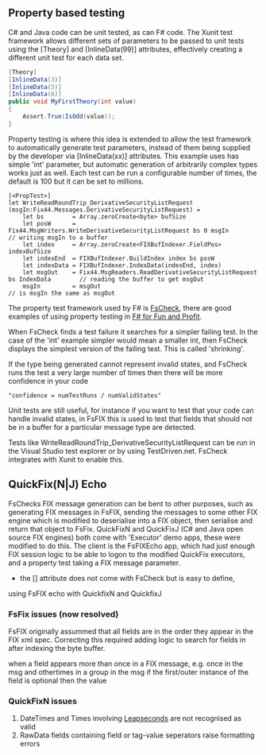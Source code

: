 
## Property based testing


C# and Java code can be unit tested, as can F# code. The Xunit test framework allows different sets of parameters to be passed to unit tests using the [Theory] and [InlineData(99)] attributes, effectively creating a different unit test for each data set.

```C#
[Theory]
[InlineData(3)]
[InlineData(5)]
[InlineData(6)]
public void MyFirstTheory(int value)
{
    Assert.True(IsOdd(value));
}
```


Property testing is where this idea is extended to allow the test framework to automatically generate test parameters, instead of them being supplied by the developer via [InlineData(xx)] attributes. This example uses has simple 'int' parameter, but automatic generation of arbitrarily complex types works just as well. Each test can be run a configurable number of times, the default is 100 but it can be set to millions.

```F#
[<PropTest>]
let WriteReadRoundTrip_DerivativeSecurityListRequest (msgIn:Fix44.Messages.DerivativeSecurityListRequest) = 
    let bs        = Array.zeroCreate<byte> bufSize
    let posW      = Fix44.MsgWriters.WriteDerivativeSecurityListRequest bs 0 msgIn          // writing msgIn to a buffer
    let index     = Array.zeroCreate<FIXBufIndexer.FieldPos> indexBufSize
    let indexEnd  = FIXBufIndexer.BuildIndex index bs posW
    let indexData = FIXBufIndexer.IndexData(indexEnd, index)
    let msgOut    = Fix44.MsgReaders.ReadDerivativeSecurityListRequest bs IndexData        // reading the buffer to get msgOut
    msgIn         = msgOut                                                                 // is msgIn the same as msgOut
```

The property test framework used by F# is [FsCheck](https://fscheck.github.io/FsCheck), there are good examples of using property testing in [F# for Fun and Profit](http://fsharpforfunandprofit.com/posts/property-based-testing).

When FsCheck finds a test failure it searches for a simpler failing test. In the case of the 'int' example simpler would mean a smaller int, then FsCheck displays the simplest version of the failing test. This is called 'shrinking'.

If the type being generated cannot represent invalid states, and FsCheck runs the test a very large number of times then there will be more confidence in your code 
    
    "confidence = numTestRuns / numValidStates"

Unit tests are still useful, for instance if you want to test that your code can handle invalid states, in FsFIX this is used to test that fields that should not be in a buffer for a particular message type are detected.

Tests like WriteReadRoundTrip_DerivativeSecurityListRequest can be run in the Visual Studio test explorer or by using TestDriven.net. FsCheck integrates with Xunit to enable this. 

## QuickFix(N|J) Echo

FsChecks FIX message generation can be bent to other purposes, such as generating FIX messages in FsFIX, sending the messages to some other FIX engine which is modified to deserialise into a FIX object, then serialise and return that object to FsFix. QuickFixN and QuickFixJ (C# and Java open source FIX engines) both come with 'Executor' demo apps, these were modified to do this. The client is the FsFIXEcho app, which had just enough FIX session logic to be able to logon to the modified QuickFix executors, and a property test taking a FIX message parameter. 




* the [<PropTest>] attribute does not come with FsCheck but is easy to define, 
















 using FsFIX echo with QuickfixN and QuickfixJ 












### FsFix issues (now resolved)

FsFIX originally assummed that all fields are in the order they appear in the FIX xml spec. Correcting this required adding logic to search for fields in after indexing the byte buffer.


when a field appears more than once in a FIX message, e.g. once in the msg and othertimes in a group in the msg
if the first/outer instance of the field is optional then the value


### QuickFixN issues

1. DateTimes and Times involving [Leapseconds](https://en.wikipedia.org/wiki/Leap_second) are not recognised as valid
2. RawData fields containing field or tag-value seperators raise formatting errors

